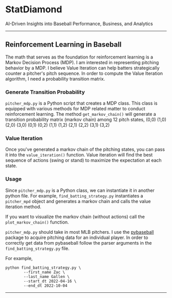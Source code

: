# StatDiamond
AI-Driven Insights into Baseball Performance, Business, and Analytics 

---

## Reinforcement Learning in Baseball

The math that serves as the foundation for reinforcement learning is a Markov Decision Process (MDP). I am interested in representing pitching behavior by a MDP. I believe Value Iteration can help batters strategically counter a pitcher's pitch sequence. In order to compute the Value Iteration algorithm, I need a probability transition matrix. 

### Generate Transition Probability

`pitcher_mdp.py` is a Python script that creates a MDP class. This class is equipped with various methods for MDP related matter to conduct reinforcement learning. The method `get_markov_chain()` will generate a transition probability matrix (markov chain) among 12 pitch states, 
(0,0)
(1,0)
(2,0)
(3,0)
(0,1)
(0,2)
(1,1)
(1,2)
(2,1)
(2,2)
(3,1)
(3,2)

### Value Iteration

Once you've generated a markov chain of the pitching states, you can pass it into the `value_iteration()` function. Value iteration will find the best sequence of actions (swing or stand) to maximize the expectation at each state. 

### Usage

Since `pitcher_mdp.py` is a Python class, we can instantiate it in another python file. For example, `find_batting_strategy.py` instantiates a `pitcher_mpd` object and generates a markov chain and calls the value iteration method. 

If you want to visualize the markov chain (without actions) call the `plot_markov_chain()` function. 

`pitcher_mdp.py` should take in most MLB pitchers. I use the [pybaseball](https://github.com/jldbc/pybaseball#pybaseball) package to acquire pitching data for an individual player. In order to correctly get data from pybaseball follow the parser arguments in the `find_batting_strategy.py` file. 

For example,
```
python find_batting_strategy.py \
        --first_name Zac \
        --last_name Gallen \
        --start_dt 2022-04-16 \
        --end_dt 2022-10-04
```

---